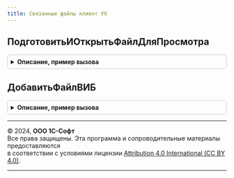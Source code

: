 ```yaml
---
title: Связанные файлы клиент УХ
---
```



## ПодготовитьИОткрытьФайлДляПросмотра
<details style="margin: 1em 0; padding: 0.5em; border: 1px solid #ccc; border-radius: 6px;">

<summary style="font-weight: bold; cursor: pointer;">Описание, пример вызова</summary>

```bsl


// Открывает файл для просмотра
Процедура ПодготовитьИОткрытьФайлДляПросмотра(ИдентификаторФайла, Форма) Экспорт
```

Пример вызова
```bsl
СвязанныеФайлыКлиентУХ.ПодготовитьИОткрытьФайлДляПросмотра(ИдентификаторФайла, Форма) 
```
</details>

## ДобавитьФайлВИБ
<details style="margin: 1em 0; padding: 0.5em; border: 1px solid #ccc; border-radius: 6px;">

<summary style="font-weight: bold; cursor: pointer;">Описание, пример вызова</summary>

```bsl

// Открывает диалог выбора файла. Выбранный файл помещает в базу и вызывает
//  переданный обработчик выбора. Если файл не выбран, то возвращает в него
//	результат Неопределено. Иначе, ссылку на файл в базе.
//
// Параметры:
//	Владелец - Ссылка - объект к которому будет прикреплен файл.
//  ИдентификаторФайла - Строка, необязательный - идентификатор уже существующего
//		 файла, если его нужно обновить.
//  ОписаниеОбработчикаДобавленияФайла - ОписаниеОповещения - обработчик, который
//		будет вызван после помещения файла. Параметры обработчика:
//			- Результат - СправочникСсылка.Файлы или Строка - идентификатор файла;
//			- ДополнительныеПараметры - значение из обработчика оповещения.
//  УникальныйИдентификаторФормы - УникальныйИдентификатор - для привязки
//		временного хранилища файла.
//
Процедура ДобавитьФайлВИБ(Владелец, ИдентификаторФайла="", Экспорт
```

Пример вызова
```bsl
СвязанныеФайлыКлиентУХ.ДобавитьФайлВИБ(Владелец, ИдентификаторФайла, );
```
</details>

---

© 2024, **ООО 1С-Софт**  
Все права защищены. Эта программа и сопроводительные материалы предоставляются  
в соответствии с условиями лицензии [Attribution 4.0 International (CC BY 4.0)](https://creativecommons.org/licenses/by/4.0/legalcode).

---
